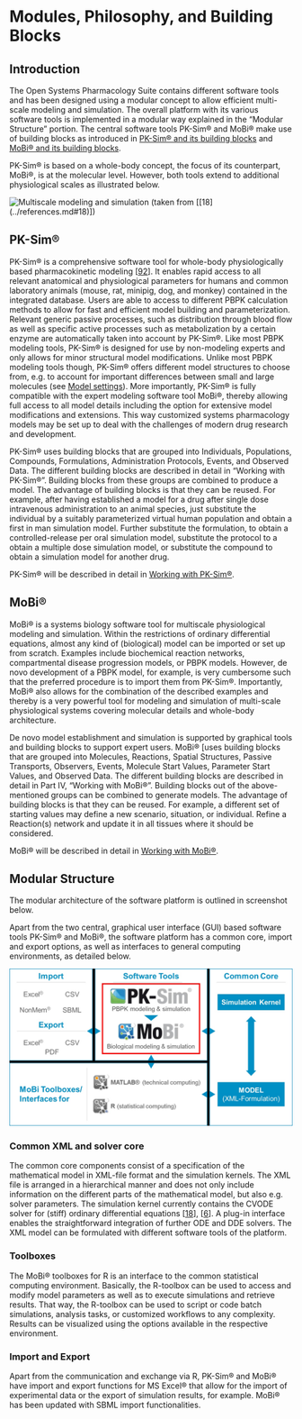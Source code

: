 # Modules, Philosophy, and Building Blocks

## Introduction

The Open Systems Pharmacology Suite contains different software tools and has been designed using a modular concept to allow efficient multi-scale modeling and simulation. The overall platform with its various software tools is implemented in a modular way explained in the “Modular Structure” portion. The central software tools PK-Sim® and MoBi® make use of building blocks as introduced in [PK-Sim® and its building blocks](modules-philsophy-building-blocks.md#pk-sim) and [MoBi® and its building blocks](modules-philsophy-building-blocks.md#mobi).

PK-Sim® is based on a whole-body concept, the focus of its counterpart, MoBi®, is at the molecular level. However, both tools extend to additional physiological scales as illustrated below.

![Multiscale modeling and simulation \(taken from \[\[18\]\(../references.md\#18\)\]\)](../.gitbook/assets/Eissing_et_al_Frontiers_2011_Figure1.jpg)

## PK-Sim®

PK-Sim® is a comprehensive software tool for whole-body physiologically based pharmacokinetic modeling \[[92](../references/references.md#92)\]. It enables rapid access to all relevant anatomical and physiological parameters for humans and common laboratory animals \(mouse, rat, minipig, dog, and monkey\) contained in the integrated database. Users are able to access to different PBPK calculation methods to allow for fast and efficient model building and parameterization. Relevant generic passive processes, such as distribution through blood flow as well as specific active processes such as metabolization by a certain enzyme are automatically taken into account by PK-Sim®. Like most PBPK modeling tools, PK-Sim® is designed for use by non-modeling experts and only allows for minor structural model modifications. Unlike most PBPK modeling tools though, PK-Sim® offers different model structures to choose from, e.g. to account for important differences between small and large molecules \(see [Model settings](../working-with-pk-sim/pk-sim-documentation/pk-sim-simulations.md#model-settings)\). More importantly, PK-Sim® is fully compatible with the expert modeling software tool MoBi®, thereby allowing full access to all model details including the option for extensive model modifications and extensions. This way customized systems pharmacology models may be set up to deal with the challenges of modern drug research and development.

PK-Sim® uses building blocks that are grouped into Individuals, Populations, Compounds, Formulations, Administration Protocols, Events, and Observed Data. The different building blocks are described in detail in “Working with PK-Sim®”. Building blocks from these groups are combined to produce a model. The advantage of building blocks is that they can be reused. For example, after having established a model for a drug after single dose intravenous administration to an animal species, just substitute the individual by a suitably parameterized virtual human population and obtain a first in man simulation model. Further substitute the formulation, to obtain a controlled-release per oral simulation model, substitute the protocol to a obtain a multiple dose simulation model, or substitute the compound to obtain a simulation model for another drug.

PK-Sim® will be described in detail in [Working with PK-Sim®](../working-with-pk-sim/pk-sim-documentation/pk-sim-quick-guide.md).

## MoBi®

MoBi® is a systems biology software tool for multiscale physiological modeling and simulation. Within the restrictions of ordinary differential equations, almost any kind of \(biological\) model can be imported or set up from scratch. Examples include biochemical reaction networks, compartmental disease progression models, or PBPK models. However, de novo development of a PBPK model, for example, is very cumbersome such that the preferred procedure is to import them from PK-Sim®. Importantly, MoBi® also allows for the combination of the described examples and thereby is a very powerful tool for modeling and simulation of multi-scale physiological systems covering molecular details and whole-body architecture.

De novo model establishment and simulation is supported by graphical tools and building blocks to support expert users. MoBi® \[uses building blocks that are grouped into Molecules, Reactions, Spatial Structures, Passive Transports, Observers, Events, Molecule Start Values, Parameter Start Values, and Observed Data. The different building blocks are described in detail in Part IV, “Working with MoBi®”. Building blocks out of the above-mentioned groups can be combined to generate models. The advantage of building blocks is that they can be reused. For example, a different set of starting values may define a new scenario, situation, or individual. Refine a Reaction\(s\) network and update it in all tissues where it should be considered.

MoBi® will be described in detail in [Working with MoBi®](../working-with-mobi/mobi-documentation/first-steps.md).

## Modular Structure‌

The modular architecture of the software platform is outlined in screenshot below.

Apart from the two central, graphical user interface \(GUI\) based software tools PK-Sim® and MoBi®, the software platform has a common core, import and export options, as well as interfaces to general computing environments, as detailed below.

![Modular structure of the software platform](../.gitbook/assets/Eissing_et_al_Frontiers_2011_Figure2.jpg)

### Common XML and solver core‌

The common core components consist of a specification of the mathematical model in XML-file format and the simulation kernels. The XML file is arranged in a hierarchical manner and does not only include information on the different parts of the mathematical model, but also e.g. solver parameters. The simulation kernel currently contains the CVODE solver for \(stiff\) ordinary differential equations \[[18](../references/references.md#18)\], \[[6](../references/references.md#6)\]. A plug-in interface enables the straightforward integration of further ODE and DDE solvers. The XML model can be formulated with different software tools of the platform.

### Toolboxes‌

The MoBi® toolboxes for R is an interface to the common statistical computing environment. Basically, the R-toolbox can be used to access and modify model parameters as well as to execute simulations and retrieve results. That way, the R-toolbox can be used to script or code batch simulations, analysis tasks, or customized workflows to any complexity. Results can be visualized using the options available in the respective environment.

### Import and Export‌

Apart from the communication and exchange via R, PK-Sim® and MoBi® have import and export functions for MS Excel® that allow for the import of experimental data or the export of simulation results, for example. MoBi® has been updated with SBML import functionalities.

